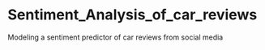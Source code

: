 # Sentiment_Analysis_of_car_reviews
Modeling a sentiment predictor of car reviews from social media

